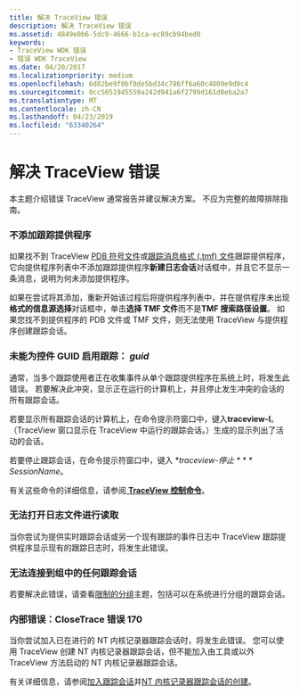 ```yaml
---
title: 解决 TraceView 错误
description: 解决 TraceView 错误
ms.assetid: 4849e0b6-5dc9-4666-b1ca-ec89cb94bed0
keywords:
- TraceView WDK 错误
- 错误 WDK TraceView
ms.date: 04/20/2017
ms.localizationpriority: medium
ms.openlocfilehash: 6d82be9f0bf8de5bd34c786ff6a60c4809e9d9c4
ms.sourcegitcommit: 0cc5051945559a242d941a6f2799d161d8eba2a7
ms.translationtype: MT
ms.contentlocale: zh-CN
ms.lasthandoff: 04/23/2019
ms.locfileid: "63340264"
---
```

# <a name="resolving-traceview-errors"></a>解决 TraceView 错误

本主题介绍错误 TraceView 通常报告并建议解决方案。 不应为完整的故障排除指南。

### <a name="span-idtraceproviderisnotaddedspanspan-idtraceproviderisnotaddedspantrace-provider-is-not-added"></a><span id="trace_provider_is_not_added"></span><span id="TRACE_PROVIDER_IS_NOT_ADDED"></span>不添加跟踪提供程序

如果找不到 TraceView [PDB 符号文件](pdb-symbol-files.md)或[跟踪消息格式 (.tmf) 文件](trace-message-format-file.md)跟踪提供程序，它向提供程序列表中不添加跟踪提供程序**新建日志会话**对话框中，并且它不显示一条消息，说明为何未添加提供程序。

如果在尝试将其添加，重新开始该过程后将提供程序列表中，并在提供程序未出现**格式的信息源选择**对话框中，单击**选择 TMF 文件**而不是**TMF 搜索路径设置**。 如果您找不到提供程序的 PDB 文件或 TMF 文件，则无法使用 TraceView 与提供程序创建跟踪会话。

### <a name="span-idfailedtoenabletraceforcontrolguidguidspanspan-idfailedtoenabletraceforcontrolguidguidspanfailed-to-enable-trace-for-control-guid-guid"></a><span id="failed_to_enable_trace_for_control_guid__guid"></span><span id="FAILED_TO_ENABLE_TRACE_FOR_CONTROL_GUID__GUID"></span>未能为控件 GUID 启用跟踪： *guid*

通常，当多个跟踪使用者正在收集事件从单个跟踪提供程序在系统上时，将发生此错误。 若要解决此冲突，显示正在运行的计算机上，并且停止发生冲突的会话的所有跟踪会话。

若要显示所有跟踪会话的计算机上，在命令提示符窗口中，键入**traceview-l**。 （TraceView 窗口显示在 TraceView 中运行的跟踪会话。）生成的显示列出了活动的会话。

若要停止跟踪会话，在命令提示符窗口中，键入 **traceview-停止 * * * SessionName*。

有关这些命令的详细信息，请参阅[ **TraceView 控制命令**](traceview-control-commands.md)。

### <a name="span-idcannotopenlogfileforreadingspanspan-idcannotopenlogfileforreadingspancannot-open-logfile-for-reading"></a><span id="cannot_open_logfile_for_reading"></span><span id="CANNOT_OPEN_LOGFILE_FOR_READING"></span>无法打开日志文件进行读取

当你尝试为提供实时跟踪会话或另一个现有跟踪的事件日志中 TraceView 跟踪提供程序显示现有的跟踪日志时，将发生此错误。

### <a name="span-idcannotconnecttoanytracesessioninthegroupspanspan-idcannotconnecttoanytracesessioninthegroupspancannot-connect-to-any-trace-session-in-the-group"></a><span id="cannot_connect_to_any_trace_session_in_the_group"></span><span id="CANNOT_CONNECT_TO_ANY_TRACE_SESSION_IN_THE_GROUP"></span>无法连接到组中的任何跟踪会话

若要解决此错误，请查看[限制的分组](limitations-of-grouping.md)主题，包括可以在系统进行分组的跟踪会话。

### <a name="span-idinternalerrorclosetraceerror170spanspan-idinternalerrorclosetraceerror170spaninternal-error-closetrace-error-170"></a><span id="internal_error__closetrace_error_170"></span><span id="INTERNAL_ERROR__CLOSETRACE_ERROR_170"></span>内部错误：CloseTrace 错误 170

当你尝试加入已在进行的 NT 内核记录器跟踪会话时，将发生此错误。 您可以使用 TraceView 创建 NT 内核记录器跟踪会话，但不能加入由工具或以外 TraceView 方法启动的 NT 内核记录器跟踪会话。

有关详细信息，请参阅[加入跟踪会话](joining-a-trace-session.md)并[NT 内核记录器跟踪会话的创建](creating-an-nt-kernel-logger-trace-session.md)。
